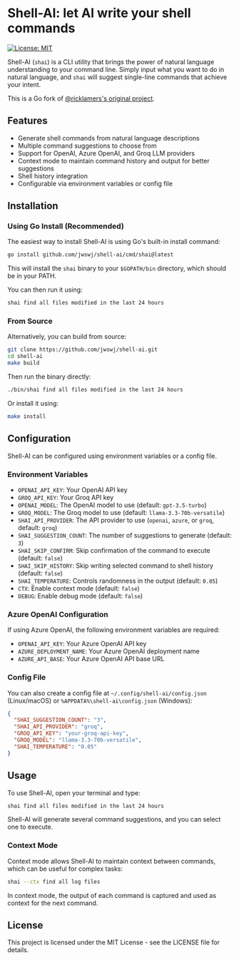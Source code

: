 # Shell-AI: let AI write your shell commands

[![License: MIT](https://img.shields.io/badge/License-MIT-yellow.svg)](https://opensource.org/licenses/MIT)

Shell-AI (`shai`) is a CLI utility that brings the power of natural language understanding to your command line. Simply input what you want to do in natural language, and `shai` will suggest single-line commands that achieve your intent.

This is a Go fork of [@ricklamers's original project](https://github.com/ricklamers/shell-ai).

## Features

- Generate shell commands from natural language descriptions
- Multiple command suggestions to choose from
- Support for OpenAI, Azure OpenAI, and Groq LLM providers
- Context mode to maintain command history and output for better suggestions
- Shell history integration
- Configurable via environment variables or config file

## Installation

### Using Go Install (Recommended)

The easiest way to install Shell-AI is using Go's built-in install command:

```bash
go install github.com/jwswj/shell-ai/cmd/shai@latest
```

This will install the `shai` binary to your `$GOPATH/bin` directory, which should be in your PATH.

You can then run it using:

```bash
shai find all files modified in the last 24 hours
```

### From Source

Alternatively, you can build from source:

```bash
git clone https://github.com/jwswj/shell-ai.git
cd shell-ai
make build
```

Then run the binary directly:

```bash
./bin/shai find all files modified in the last 24 hours
```

Or install it using:

```bash
make install
```

## Configuration

Shell-AI can be configured using environment variables or a config file.

### Environment Variables

- `OPENAI_API_KEY`: Your OpenAI API key
- `GROQ_API_KEY`: Your Groq API key
- `OPENAI_MODEL`: The OpenAI model to use (default: `gpt-3.5-turbo`)
- `GROQ_MODEL`: The Groq model to use (default: `llama-3.3-70b-versatile`)
- `SHAI_API_PROVIDER`: The API provider to use (`openai`, `azure`, or `groq`, default: `groq`)
- `SHAI_SUGGESTION_COUNT`: The number of suggestions to generate (default: `3`)
- `SHAI_SKIP_CONFIRM`: Skip confirmation of the command to execute (default: `false`)
- `SHAI_SKIP_HISTORY`: Skip writing selected command to shell history (default: `false`)
- `SHAI_TEMPERATURE`: Controls randomness in the output (default: `0.05`)
- `CTX`: Enable context mode (default: `false`)
- `DEBUG`: Enable debug mode (default: `false`)

### Azure OpenAI Configuration

If using Azure OpenAI, the following environment variables are required:

- `OPENAI_API_KEY`: Your Azure OpenAI API key
- `AZURE_DEPLOYMENT_NAME`: Your Azure OpenAI deployment name
- `AZURE_API_BASE`: Your Azure OpenAI API base URL

### Config File

You can also create a config file at `~/.config/shell-ai/config.json` (Linux/macOS) or `%APPDATA%\shell-ai\config.json` (Windows):

```json
{
  "SHAI_SUGGESTION_COUNT": "3",
  "SHAI_API_PROVIDER": "groq",
  "GROQ_API_KEY": "your-groq-api-key",
  "GROQ_MODEL": "llama-3.3-70b-versatile",
  "SHAI_TEMPERATURE": "0.05"
}
```

## Usage

To use Shell-AI, open your terminal and type:

```bash
shai find all files modified in the last 24 hours
```

Shell-AI will generate several command suggestions, and you can select one to execute.

### Context Mode

Context mode allows Shell-AI to maintain context between commands, which can be useful for complex tasks:

```bash
shai --ctx find all log files
```

In context mode, the output of each command is captured and used as context for the next command.

## License

This project is licensed under the MIT License - see the LICENSE file for details.
